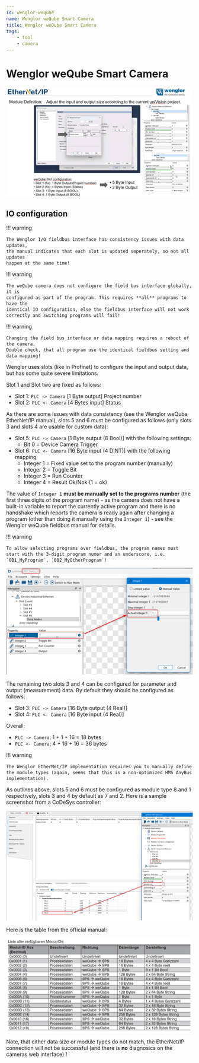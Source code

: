 ```yaml
---
id: wenglor-weqube
name: Wenglor weQube Smart Camera
title: Wenglor weQube Smart Camera
tags:
    - tool
    - camera
---
```


# Wenglor weQube Smart Camera

![alt text](resources/webglor-weqube-IO-Setting.png)

## IO configuration

!!! warning

    The Wenglor I/O fieldbus interface has consistency issues with data updates,
    the manual indicates that each slot is updated seperately, so not all updates
    happen at the same time!
    
!!! warning 

    The weQube camera does not configure the field bus interface globally, it is
    configured as part of the program. This requires **all** programs to have the
    identical IO configuration, else the fieldbus interface will not work correctly and switching programs will fail!
        
!!! warning

    Changing the field bus interface or data mapping requires a reboot of the camera.
    Double check, that all program use the identical fieldbus setting and data mapping!

Wenglor uses slots (like in Profinet) to configure the input and output data, but has some quite severe limitations. 

Slot 1 and Slot two are fixed as follows:

- Slot 1: `PLC -> Camera` [1 Byte output] Project number
- Slot 2: `PLC <- Camera` [4 Bytes input] Status

As there are some issues with data consistency (see the Wenglor weQube EtherNet/IP manual), slots 5 and 6 must be configured as follows (only slots 3 and slots 4 are usable for custom data):

- Slot 5: `PLC -> Camera` [1 Byte output (8 Bool)] with the following settings:
    * Bit 0 = Device Camera Trigger
- Slot 6: `PLC <- Camera` [16 Byte input (4 DINT)] with the following mapping
    * Integer 1 = Fixed value set to the program number (manually)
    * Integer 2 = Toggle Bit
    * Integer 3 = Run Counter
    * Integer 4 = Result Ok/Nok (1 = ok)

The value of `Integer 1` **must be manually set to the programs number** (the first three digits of the program name) - as the camera does not have a built-in variable to report the currently active program and there is no handshake which reports the camera is ready again after changing a program (other than doing it manually using the `Integer 1`) - see the Wenglor weQube fieldbus manual for details.

!!! warning

    To allow selecting programs over fieldbus, the program names must start with the 3-digit program numer and an underscore, i.e. `001_MyProgram`, `002_MyOtherProgram`!

![alt text](./resources/wenglor-fixedprgnum.png)

The remaining two slots 3 and 4 can be configured for parameter and output (measurement) data. By default they should be configured as follows:

- Slot 3: `PLC -> Camera` [16 Byte output (4 Real)] 
- Slot 4: `PLC <- Camera` [16 Byte input (4 Real)] 

Overall:
- `PLC -> Camera`: 1 + 1 + 16 = 18 bytes
- `PLC <- Camera`: 4 + 16 + 16 = 36 bytes

!!! warning

    The Wenglor EtherNet/IP implementation requires you to manually define the module types (again, seems that this is a non-optimized HMS AnyBus implementation). 

As outlines above, slots 5 and 6 must be configured as module type 8 and 1 respectively, slots 3 and 4 by default as 7 and 2. Here is a sample screenshot from a CoDeSys controller:

![alt text](./resources/wenglor-slotsettings.png)

Here is the table from the official manual:

![alt text](./resources/wenglow-moduletypes.png)

Note, that either data size or module types do not match, the EtherNet/IP connection will not be successful (and there is **no** diagnosics on the cameras web interface) !

